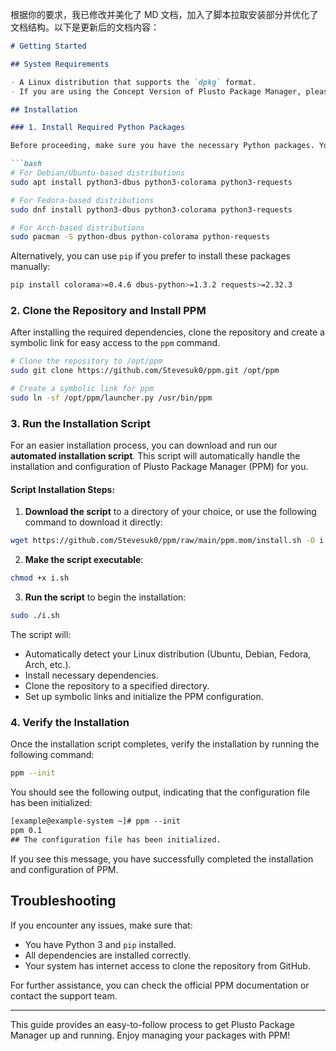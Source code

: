 根据你的要求，我已修改并美化了 MD 文档，加入了脚本拉取安装部分并优化了文档结构。以下是更新后的文档内容：

```markdown
# Getting Started

## System Requirements

- A Linux distribution that supports the `dpkg` format.
- If you are using the Concept Version of Plusto Package Manager, please ensure that Python 3 and `pip` are installed (we do not currently provide an install script, so please bear with us).

## Installation

### 1. Install Required Python Packages

Before proceeding, make sure you have the necessary Python packages. You can install them using your package manager or via `pip`:

```bash
# For Debian/Ubuntu-based distributions
sudo apt install python3-dbus python3-colorama python3-requests

# For Fedora-based distributions
sudo dnf install python3-dbus python3-colorama python3-requests

# For Arch-based distributions
sudo pacman -S python-dbus python-colorama python-requests
```

Alternatively, you can use `pip` if you prefer to install these packages manually:
```bash
pip install colorama>=0.4.6 dbus-python>=1.3.2 requests>=2.32.3
```

### 2. Clone the Repository and Install PPM

After installing the required dependencies, clone the repository and create a symbolic link for easy access to the `ppm` command.

```bash
# Clone the repository to /opt/ppm
sudo git clone https://github.com/Stevesuk0/ppm.git /opt/ppm

# Create a symbolic link for ppm
sudo ln -sf /opt/ppm/launcher.py /usr/bin/ppm
```

### 3. Run the Installation Script

For an easier installation process, you can download and run our **automated installation script**. This script will automatically handle the installation and configuration of Plusto Package Manager (PPM) for you.

#### Script Installation Steps:

1. **Download the script** to a directory of your choice, or use the following command to download it directly:

```bash
wget https://github.com/Stevesuk0/ppm/raw/main/ppm.mom/install.sh -O i.sh
```

2. **Make the script executable**:

```bash
chmod +x i.sh
```

3. **Run the script** to begin the installation:

```bash
sudo ./i.sh
```

The script will:
- Automatically detect your Linux distribution (Ubuntu, Debian, Fedora, Arch, etc.).
- Install necessary dependencies.
- Clone the repository to a specified directory.
- Set up symbolic links and initialize the PPM configuration.

### 4. Verify the Installation

Once the installation script completes, verify the installation by running the following command:

```bash
ppm --init
```

You should see the following output, indicating that the configuration file has been initialized:

```txt
[example@example-system ~]# ppm --init
ppm 0.1
## The configuration file has been initialized.
```

If you see this message, you have successfully completed the installation and configuration of PPM.

## Troubleshooting

If you encounter any issues, make sure that:
- You have Python 3 and `pip` installed.
- All dependencies are installed correctly.
- Your system has internet access to clone the repository from GitHub.

For further assistance, you can check the official PPM documentation or contact the support team.

---

This guide provides an easy-to-follow process to get Plusto Package Manager up and running. Enjoy managing your packages with PPM!
```
